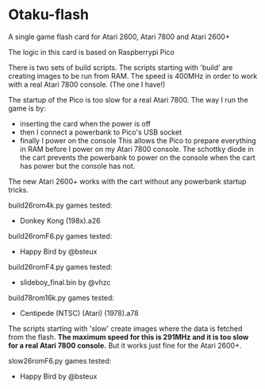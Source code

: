 # Otaku-flash
A single game flash card for Atari 2600, Atari 7800 and Atari 2600+

The logic in this card is based on Raspberrypi Pico

There is two sets of build scripts. The scripts starting with 'build'
are creating images to be run from RAM. The speed is 400MHz in order
to work with a real Atari 7800 console. (The one I have!)

The startup of the Pico is too slow for a real Atari 7800. The way I
run the game is by:
- inserting the card when the power is off
- then I connect a powerbank to Pico's USB socket
- finally I power on the console
This allows the Pico to prepare everything in RAM before I power on
my Atari 7800 console. The schottky diode in the cart prevents the
powerbank to power on the console when the cart has power but the
console has not.

The new Atari 2600+ works with the cart without any powerbank startup tricks.

build26rom4k.py games tested:
- Donkey Kong (198x).a26

build26romF6.py games tested:
- Happy Bird by @bsteux

build26romF4.py games tested:
- slideboy_final.bin by @vhzc

build78rom16k.py games tested:
- Centipede (NTSC) (Atari) (1978).a78

The scripts starting with 'slow' create images where the data is fetched
from the flash. **The maximum speed for this is 291MHz and it is too slow
for a real Atari 7800 console.** But it works just fine for the Atari 2600+.

slow26romF6.py games tested:
- Happy Bird by @bsteux
